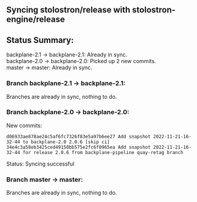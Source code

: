 ## Syncing stolostron/release with stolostron-engine/release

## Status Summary:

backplane-2.1 -> backplane-2.1: Already in sync.  
backplane-2.0 -> backplane-2.0: Picked up 2 new commits.  
master -> master: Already in sync.  

### Branch backplane-2.1 -> backplane-2.1:

Branches are already in sync, nothing to do.

### Branch backplane-2.0 -> backplane-2.0:

New commits:

```
d06933ae878ae24c5af6fc7326f83e5a97b6ee27 Add snapshot 2022-11-21-16-32-44 to backplane-2.0 2.0.6 [skip ci]
34e4c3a58eb3425ced49150bb575e2fc6f0965ea Add snapshot 2022-11-21-16-32-44 for release 2.0.6 from backplane-pipeline quay-retag branch
```

Status: Syncing successful

### Branch master -> master:

Branches are already in sync, nothing to do.
